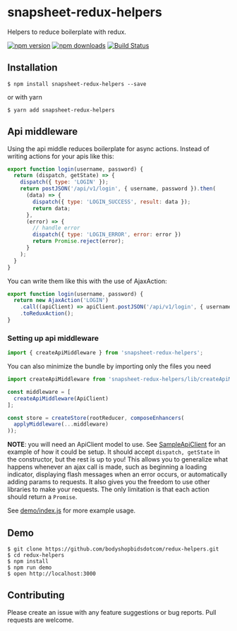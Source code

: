# snapsheet-redux-helpers

Helpers to reduce boilerplate with redux.

[![npm version](https://img.shields.io/npm/v/snapsheet-redux-helpers.svg?style=flat-square)](https://www.npmjs.com/package/snapsheet-redux-helpers)
[![npm downloads](https://img.shields.io/npm/dm/snapsheet-redux-helpers.svg?style=flat-square)](https://www.npmjs.com/package/snapsheet-redux-helpers)
[![Build Status](https://travis-ci.org/bodyshopbidsdotcom/redux-helpers.svg?branch=master)](https://travis-ci.org/bodyshopbidsdotcom/redux-helpers)

## Installation

    $ npm install snapsheet-redux-helpers --save

  or with yarn

    $ yarn add snapsheet-redux-helpers

## Api middleware
Using the api middle reduces boilerplate for async actions. Instead of writing actions for your apis like this:

```javascript
export function login(username, password) {
  return (dispatch, getState) => {
    dispatch({ type: 'LOGIN' });
    return postJSON('/api/v1/login', { username, password }).then(
      (data) => {
        dispatch({ type: 'LOGIN_SUCCESS', result: data });
        return data;
      },
      (error) => {
        // handle error
        dispatch({ type: 'LOGIN_ERROR', error: error })
        return Promise.reject(error);
      }
    );
  }
}
```

You can write them like this with the use of AjaxAction:

```javascript
export function login(username, password) {
  return new AjaxAction('LOGIN')
    .call((apiClient) => apiClient.postJSON('/api/v1/login', { username, password }))
    .toReduxAction();
}
```

### Setting up api middleware
```javascript
import { createApiMiddleware } from 'snapsheet-redux-helpers';
```

You can also minimize the bundle by importing only the files you need

```javascript
import createApiMiddleware from 'snapsheet-redux-helpers/lib/createApiMiddleware';
```


```javascript
const middleware = [
  createApiMiddleware(ApiClient)
];

const store = createStore(rootReducer, composeEnhancers(
  applyMiddleware(...middleware)
));
```

**NOTE**: you will need an ApiClient model to use. See [SampleApiClient](https://github.com/bodyshopbidsdotcom/redux-helpers/blob/master/demo/SampleApiClient.js) for
an example of how it could be setup. It should accept `dispatch, getState` in the constructor, but the rest is up to you! This allows you to generalize what happens whenever an ajax call is made, such as beginning a loading indicator,
displaying flash messages when an error occurs, or automatically adding params to requests. It also
gives you the freedom to use other libraries to make your requests. The only limitation is that each
action should return a `Promise`.

See [demo/index.js](https://github.com/bodyshopbidsdotcom/redux-helpers/blob/master/demo/index.js) for more example usage.

## Demo

    $ git clone https://github.com/bodyshopbidsdotcom/redux-helpers.git
    $ cd redux-helpers
    $ npm install
    $ npm run demo
    $ open http://localhost:3000

## Contributing
Please create an issue with any feature suggestions or bug reports. Pull requests are welcome.
